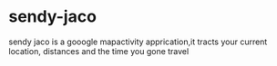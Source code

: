 # sendy-jaco
sendy jaco is a gooogle mapactivity apprication,it tracts your current location, distances and the time you gone travel
